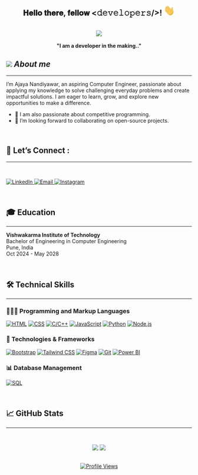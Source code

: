 <div align="center">
  <h2> 𝐇𝐞𝐥𝐥𝐨 𝐭𝐡𝐞𝐫𝐞, 𝐟𝐞𝐥𝐥𝐨𝐰 <𝚍𝚎𝚟𝚎𝚕𝚘𝚙𝚎𝚛𝚜/>! <img src="Hi.gif" width="30"></h2>
  <br>
  
  <div align="center">
    <img src="https://media.giphy.com/media/qgQUggAC3Pfv687qPC/giphy.gif" height="300" /> 
    <strong><p>"I am a developer in the making.."</p></strong>
  </div>
</div>

## <img src="https://media.giphy.com/media/ObNTw8Uzwy6KQ/giphy.gif" width="30">&nbsp;**_About me_**
<hr>

<p>
  I’m Ajaya Nandiyawar, an aspiring Computer Engineer, passionate about applying my knowledge to solve challenging everyday problems and create impactful solutions.
  I am eager to learn, grow, and explore new opportunities to make a difference.
</p>

- 🎯 I am also passionate about competitive programming.
- 🤝 I’m looking forward to collaborating on open-source projects.

<br>
<h2>🔗 Let’s Connect :</h2>
<hr>
<br>
<p>  
    <a href="https://www.linkedin.com/in/ajaya-n-42ba77317/" target="_blank">
        <img src="https://img.shields.io/badge/LinkedIn-0077B5?logo=linkedin&logoColor=white" alt="LinkedIn">
    </a>
    <a href="mailto:ajaynandiyawar5621@gmail.com" target="_blank">
        <img src="https://img.shields.io/badge/Email-D14836?logo=gmail&logoColor=white" alt="Email">
    </a>
    <a href="https://www.instagram.com/ajaya.nandiyawar/" target="_blank">
        <img src="https://img.shields.io/badge/Instagram-E4405F?logo=instagram&logoColor=white" alt="Instagram">
    </a>
</p>

<br>

<h2>🎓 Education</h2>
<hr>

<p>
    <strong>Vishwakarma Institute of Technology</strong><br>
    Bachelor of Engineering in Computer Engineering<br>
    Pune, India<br>
    Oct 2024 - May 2028
</p>

<br>

<summary>
  <h2>🛠️ Technical Skills</h2>
  <hr>
</summary>
<h3>👩🏻‍💻 Programming and Markup Languages</h3>
<p>
    <a href="#"><img alt="HTML" src="https://img.shields.io/badge/HTML-E34F26.svg?logo=html5&logoColor=white"></a>
    <a href="#"><img alt="CSS" src="https://img.shields.io/badge/CSS-1572B6.svg?logo=css3&logoColor=white"></a>
    <a href="#"><img alt="C/C++" src="https://img.shields.io/badge/C%2FC%2B%2B-00599C.svg?logo=c%2B%2B&logoColor=white"></a>
    <a href="#"><img alt="JavaScript" src="https://img.shields.io/badge/JavaScript-F7DF1E.svg?logo=javascript&logoColor=black"></a>
    <a href="#"><img alt="Python" src="https://img.shields.io/badge/Python-14354C.svg?logo=python&logoColor=white"></a>
    <a href="#"><img alt="Node.js" src="https://img.shields.io/badge/Node.js-339933.svg?logo=node.js&logoColor=white"></a>
 

<h3>🧩 Technologies & Frameworks</h3>
<p>
    <a href="#"><img alt="Bootstrap" src="https://img.shields.io/badge/Bootstrap-563D7C.svg?logo=bootstrap&logoColor=white"></a>
    <a href="#"><img alt="Tailwind CSS" src="https://img.shields.io/badge/Tailwind%20CSS-38B2AC.svg?logo=tailwind-css&logoColor=white"></a>
    <a href="#"><img alt="Figma" src="https://img.shields.io/badge/Figma-000000.svg?logo=figma&logoColor=white"></a>
    <a href="#"><img alt="Git" src="https://img.shields.io/badge/Git-F05032.svg?logo=git&logoColor=white"></a>
    <a href="#"><img alt="Power BI" src="https://img.shields.io/badge/Power_BI-F2C811.svg?logo=power-bi&logoColor=black"></a>
</p>

<h3>📊 Database Management</h3>
<p>
    <a href="#"><img alt="SQL" src="https://custom-icon-badges.demolab.com/badge/SQL-025E8C.svg?logo=database&logoColor=white"></a>
</p>

<br>

<h2>📈 GitHub Stats</h2>
<hr>
<br>

<p align="center">
  <img width="48%" src="https://github-readme-stats.vercel.app/api?username=Ajaya-Nandiyawar&show_icons=true&theme=dark" />
  <img width="48%" src="https://github-readme-streak-stats.herokuapp.com/?user=Ajaya-Nandiyawar&theme=dark&hide_border=true" />
</p>

<br>

<div align="center">
    <a href="#">
        <img alt="Profile Views" src="https://komarev.com/ghpvc/?username=Ajaya-Nandiyawar&color=lightgrey&style=plastic&&label=Profile+Views">
    </a>
</div>

